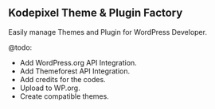 Kodepixel Theme & Plugin Factory
-------------------------------------
Easily manage Themes and Plugin for WordPress Developer.

@todo:
 - Add WordPress.org API Integration.
 - Add Themeforest API Integration.
 - Add credits for the codes.
 - Upload to WP.org.
 - Create compatible themes.